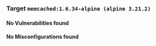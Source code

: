 
<h3>Target <code>memcached:1.6.34-alpine (alpine 3.21.2)</code></h3>
<h4>No Vulnerabilities found</h4>
<h4>No Misconfigurations found</h4>
